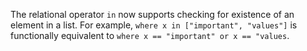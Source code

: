 The relational operator `in` now supports checking for existence of an element
in a list. For example, `where x in ["important", "values"]` is functionally
equivalent to `where x == "important" or x == "values`.
